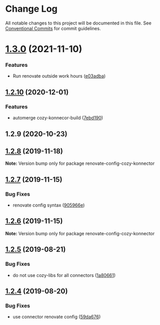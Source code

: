 # Change Log

All notable changes to this project will be documented in this file.
See [Conventional Commits](https://conventionalcommits.org) for commit guidelines.

# [1.3.0](https://github.com/konnectors/libs/compare/renovate-config-cozy-konnector@1.2.10...renovate-config-cozy-konnector@1.3.0) (2021-11-10)


### Features

* Run renovate outside work hours ([e03adba](https://github.com/konnectors/libs/commit/e03adbac6599d32440430c41b6cf97da0458b547))





## [1.2.10](https://github.com/konnectors/libs/compare/renovate-config-cozy-konnector@1.2.8...renovate-config-cozy-konnector@1.2.10) (2020-12-01)


### Features

* automerge cozy-konnecor-build ([7ebd190](https://github.com/konnectors/libs/commit/7ebd190c66623d5feffea539f5b9857445cc3788))



## 1.2.9 (2020-10-23)





## [1.2.8](https://github.com/konnectors/libs/compare/renovate-config-cozy-konnector@1.2.7...renovate-config-cozy-konnector@1.2.8) (2019-11-18)

**Note:** Version bump only for package renovate-config-cozy-konnector





## [1.2.7](https://github.com/konnectors/libs/compare/renovate-config-cozy-konnector@1.2.6...renovate-config-cozy-konnector@1.2.7) (2019-11-15)


### Bug Fixes

* renovate config syntax ([905966e](https://github.com/konnectors/libs/commit/905966e6e157be397f6118ed56b58be68a861d19))





## [1.2.6](https://github.com/konnectors/libs/compare/renovate-config-cozy-konnector@1.2.5...renovate-config-cozy-konnector@1.2.6) (2019-11-15)

**Note:** Version bump only for package renovate-config-cozy-konnector





## [1.2.5](https://github.com/konnectors/libs/compare/renovate-config-cozy-konnector@1.2.4...renovate-config-cozy-konnector@1.2.5) (2019-08-21)


### Bug Fixes

* do not use cozy-libs for all connectors ([1a80661](https://github.com/konnectors/libs/commit/1a80661))





## [1.2.4](https://github.com/konnectors/libs/compare/renovate-config-cozy-konnector@1.2.3...renovate-config-cozy-konnector@1.2.4) (2019-08-20)


### Bug Fixes

* use connector renovate config ([59da676](https://github.com/konnectors/libs/commit/59da676))
